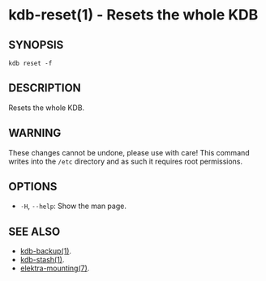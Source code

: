 # kdb-reset(1) - Resets the whole KDB

## SYNOPSIS

`kdb reset -f`

## DESCRIPTION

Resets the whole KDB.

## WARNING

These changes cannot be undone, please use with care!
This command writes into the `/etc` directory and as such it requires root permissions.

## OPTIONS

- `-H`, `--help`:
  Show the man page.

## SEE ALSO

- [kdb-backup(1)](kdb-backup.md).
- [kdb-stash(1)](kdb-stash.md).
- [elektra-mounting(7)](elektra-mounting.md).

